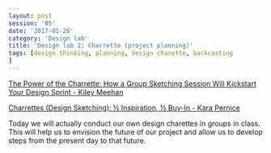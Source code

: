 ```yaml
--- 
layout: post 
session: '05' 
date: '2017-01-26' 
category: 'Design lab' 
title: 'Design lab 2: Charrette (project planning)' 
tags: [design thinking, planning, design charette, backcasting			
] 
--- 
```


<a href="https://medium.com/building-freshbooks/the-power-of-the-charrette-9f57d410f2e5#.d54q0zi18" target="_blank">The Power of the Charrette: How a Group Sketching Session Will Kickstart Your Design Sprint - Kiley Meehan</a>

<a href="https://www.nngroup.com/articles/design-charrettes/" target="_blank">Charrettes (Design Sketching): ½ Inspiration, ½ Buy-In  - Kara Pernice</a>

Today we will actually conduct our own design charettes in groups in class. 
This will help us to envision the future of our project and allow us to develop steps from the present day to that future. 

<excerpt/>
